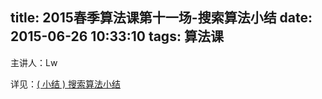 title: 2015春季算法课第十一场-搜索算法小结
date: 2015-06-26 10:33:10
tags: 算法课
---

主讲人：Lw

详见：[( 小结 ) 搜索算法小结](http://bigballon.github.io/2015/06/26/search/)
